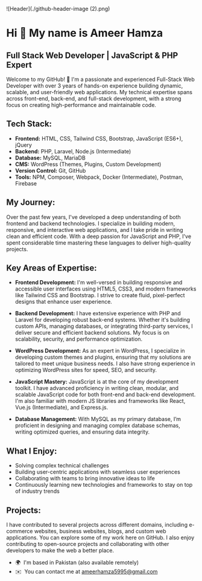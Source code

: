 ![Header](./github-header-image (2).png)


Hi 👋 My name is Ameer Hamza
============================

Full Stack Web Developer | JavaScript & PHP Expert
------------------------

Welcome to my GitHub! 👋 I'm a passionate and experienced Full-Stack Web Developer with over 3 years of hands-on experience building dynamic, scalable, and user-friendly web applications. My technical expertise spans across front-end, back-end, and full-stack development, with a strong focus on creating high-performance and maintainable code.

## Tech Stack:
- **Frontend:** HTML, CSS, Tailwind CSS, Bootstrap, JavaScript (ES6+), jQuery
- **Backend:** PHP, Laravel, Node.js (Intermediate)
- **Database:** MySQL, MariaDB
- **CMS:** WordPress (Themes, Plugins, Custom Development)
- **Version Control:** Git, GitHub
- **Tools:** NPM, Composer, Webpack, Docker (Intermediate), Postman, Firebase

## My Journey:
Over the past few years, I've developed a deep understanding of both frontend and backend technologies. I specialize in building modern, responsive, and interactive web applications, and I take pride in writing clean and efficient code. With a deep passion for JavaScript and PHP, I've spent considerable time mastering these languages to deliver high-quality projects.

## Key Areas of Expertise:
- **Frontend Development:** I'm well-versed in building responsive and accessible user interfaces using HTML5, CSS3, and modern frameworks like Tailwind CSS and Bootstrap. I strive to create fluid, pixel-perfect designs that enhance user experience.
  
- **Backend Development:** I have extensive experience with PHP and Laravel for developing robust back-end systems. Whether it's building custom APIs, managing databases, or integrating third-party services, I deliver secure and efficient backend solutions. My focus is on scalability, security, and performance optimization.

- **WordPress Development:** As an expert in WordPress, I specialize in developing custom themes and plugins, ensuring that my solutions are tailored to meet unique business needs. I also have strong experience in optimizing WordPress sites for speed, SEO, and security.

- **JavaScript Mastery:** JavaScript is at the core of my development toolkit. I have advanced proficiency in writing clean, modular, and scalable JavaScript code for both front-end and back-end development. I'm also familiar with modern JS libraries and frameworks like React, Vue.js (Intermediate), and Express.js.

- **Database Management:** With MySQL as my primary database, I’m proficient in designing and managing complex database schemas, writing optimized queries, and ensuring data integrity.

## What I Enjoy:
- Solving complex technical challenges
- Building user-centric applications with seamless user experiences
- Collaborating with teams to bring innovative ideas to life
- Continuously learning new technologies and frameworks to stay on top of industry trends

## Projects:
I have contributed to several projects across different domains, including e-commerce websites, business websites, blogs, and custom web applications. You can explore some of my work here on GitHub. I also enjoy contributing to open-source projects and collaborating with other developers to make the web a better place.


* 🌍  I'm based in Pakistan (also available remotely)
* ✉️  You can contact me at [ameerhamza5995@gmail.com](mailto:ameerhamza5995@gmail.com)
